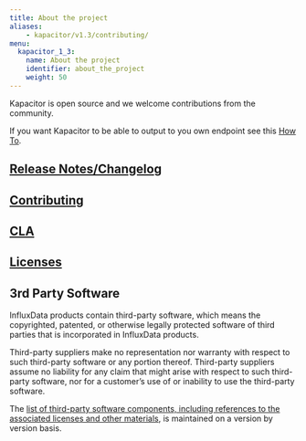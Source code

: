 ```yaml
---
title: About the project
aliases:
    - kapacitor/v1.3/contributing/
menu:
  kapacitor_1_3:
    name: About the project
    identifier: about_the_project
    weight: 50
---
```


Kapacitor is open source and we welcome contributions from the community.

If you want Kapacitor to be able to output to you own endpoint see this [How To](/kapacitor/v1.3/about_the_project/custom_output/).

## [Release Notes/Changelog](/kapacitor/v1.3/about_the_project/releasenotes-changelog/)

## [Contributing](https://github.com/influxdata/kapacitor/blob/master/CONTRIBUTING.md)

## [CLA](https://influxdata.com/community/cla/)

## [Licenses](https://github.com/influxdata/kapacitor/blob/master/LICENSE)

## 3rd Party Software
InfluxData products contain third-party software, which means the copyrighted, patented, or otherwise legally protected
software of third parties that is incorporated in InfluxData products.

Third-party suppliers make no representation nor warranty with respect to such third-party software or any portion thereof. 
Third-party suppliers assume no liability for any claim that might arise with respect to such third-party software, nor for a
customer’s use of or inability to use the third-party software. 

The [list of third-party software components, including references to the associated licenses and other materials](https://github.com/influxdata/kapacitor/blob/v1.3/LICENSE_OF_DEPENDENCIES.md), is maintained on a version by version basis.
